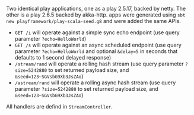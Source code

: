 Two identical play applications, one as a play 2.5.17, backed by netty.
The other is a play 2.6.5 backed by akka-http.
apps were generated using `sbt new playframework/play-scala-seed.g8` and were added the same APIs.

- `GET /i` will operate against a simple sync echo endpoint (use query parameter `?echo=HelloWorld`)
- `GET /s` will operate against an async scheduled endpoint (use query parameter `?echo=HelloWorld` and optional `&delay=5` in seconds that defaults to 1 second delayed response) 
- `/stream/rand` will operate a rolling hash stream (use query parameter `?size=5242880` to set returned payload size, and `&seed=123~SGVsbG9Xb3JsZAo`)
- `/astream/rand` will operate a rolling async hash stream (use query parameter `?size=5242880` to set returned payload size, and `&seed=123~SGVsbG9Xb3JsZAo`)

All handlers are defind in `StreamController`.

